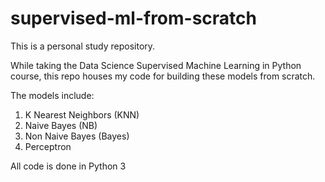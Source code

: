 # supervised-ml-from-scratch

This is a personal study repository.

While taking the Data Science Supervised Machine Learning in Python course, this repo houses my code for building these models from scratch.

The models include:
1. K Nearest Neighbors (KNN)
2. Naive Bayes (NB)
3. Non Naive Bayes (Bayes)
4. Perceptron

All code is done in Python 3
